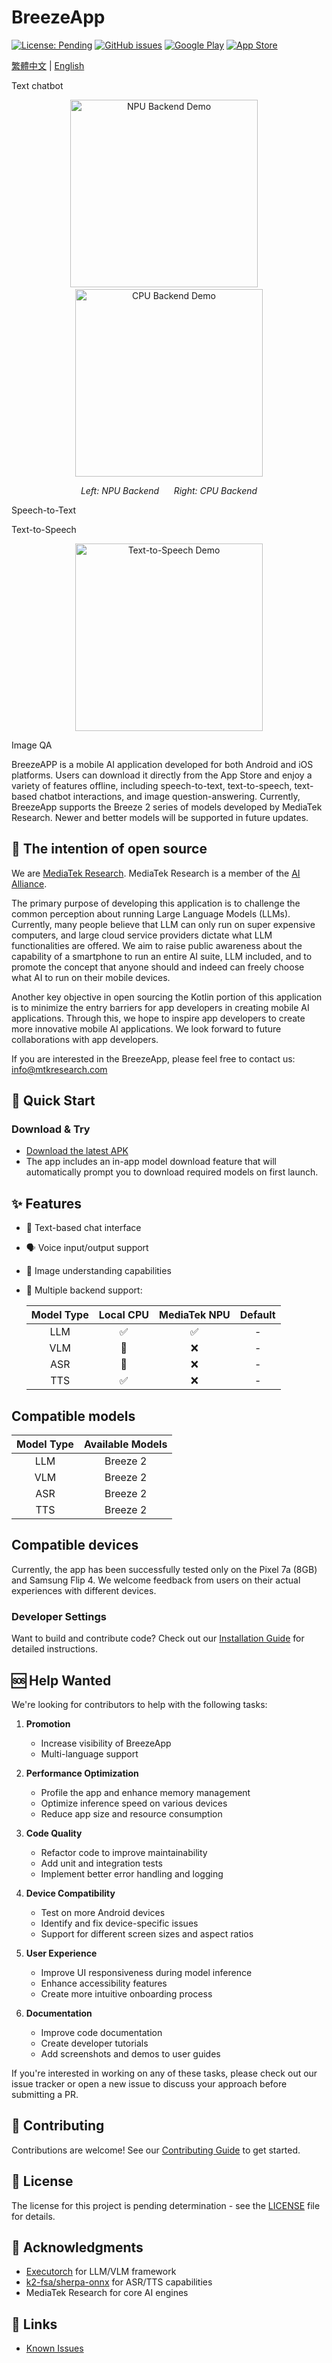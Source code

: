 # BreezeApp

[![License: Pending](https://img.shields.io/badge/License-Pending-yellow.svg)](LICENSE)
[![GitHub issues](https://img.shields.io/github/issues/mtkresearch/BreezeApp)](https://github.com/mtkresearch/BreezeApp/issues)
[![Google Play](https://img.shields.io/badge/Google_Play-Coming_Soon-green.svg?style=flat&logo=google-play)](https://play.google.com)
[![App Store](https://img.shields.io/badge/App_Store-Coming_Soon-blue.svg?style=flat&logo=app-store&logoColor=white)](https://apps.apple.com)

[繁體中文](../../README.md) | [English](README_en.md)

Text chatbot
<p align="center">
  <img src="../../assets/BreezeApp_npu_en.gif" width="300" alt="NPU Backend Demo"/>&nbsp;&nbsp;&nbsp;&nbsp;
  <img src="../../assets/BreezeApp_cpu_en.gif" width="300" alt="CPU Backend Demo"/>
</p>
<p align="center">
  <em>Left: NPU Backend &nbsp;&nbsp;&nbsp;&nbsp; Right: CPU Backend</em>
</p>

Speech-to-Text

Text-to-Speech
<p align="center">
  <img src="../../assets/tts_en.png" width="300" alt="Text-to-Speech Demo"/>
</p>

Image QA

BreezeAPP is a mobile AI application developed for both Android and iOS platforms. Users can download it directly from the App Store and enjoy a variety of features offline, including speech-to-text, text-to-speech, text-based chatbot interactions, and image question-answering. Currently, BreezeApp supports the Breeze 2 series of models developed by MediaTek Research. Newer and better models will be supported in future updates.

## 📧 The intention of open source

We are [MediaTek Research](https://i.mediatek.com/mediatekresearch). MediaTek Research is a member of the [AI Alliance](https://thealliance.ai/).

The primary purpose of developing this application is to challenge the common perception about running Large Language Models (LLMs). Currently, many people believe that LLM can only run on super expensive computers, and large cloud service providers dictate what LLM functionalities are offered. We aim to raise public awareness about the capability of a smartphone to run an entire AI suite, LLM included, and to promote the concept that anyone should and indeed can freely choose what AI to run on their mobile devices. 

Another key objective in open sourcing the Kotlin portion of this application is to minimize the entry barriers for app developers in creating mobile AI applications. Through this, we hope to inspire app developers to create more innovative mobile AI applications. We look forward to future collaborations with app developers.

If you are interested in the BreezeApp, please feel free to contact us: [info@mtkresearch.com](info@mtkresearch.com)

## 🚀 Quick Start 

### Download & Try
- [Download the latest APK](https://huggingface.co/MediaTek-Research/BreezeApp/resolve/main/BreezeApp.apk)
- The app includes an in-app model download feature that will automatically prompt you to download required models on first launch.


## ✨ Features

- 💬 Text-based chat interface
- 🗣️ Voice input/output support
- 📸 Image understanding capabilities
- 🔄 Multiple backend support:

    | Model Type | Local CPU | MediaTek NPU | Default |
    |:---------:|:---------:|:-------:|:--------:|
    | LLM       |     ✅     |    ✅    |    -    |
    | VLM       |     🚧     |    ❌    |    -    |
    | ASR       |     🚧     |    ❌    |    -    |
    | TTS       |     ✅     |    ❌    |    -    |

## Compatible models

| Model Type | Available Models |
|:----------:|:----------------:|
| LLM        | Breeze 2         |
| VLM        | Breeze 2         |
| ASR        | Breeze 2         |
| TTS        | Breeze 2         |

 ## Compatible devices
Currently, the app has been successfully tested only on the Pixel 7a (8GB) and Samsung Flip 4. We welcome feedback from users on their actual experiences with different devices.

 
 ### Developer Settings
Want to build and contribute code? Check out our [Installation Guide](docs/setup/installation.md) for detailed instructions.



## 🆘 Help Wanted

We're looking for contributors to help with the following tasks:

1. **Promotion**
   - Increase visibility of BreezeApp
   - Multi-language support
   
2. **Performance Optimization**
   - Profile the app and enhance memory management
   - Optimize inference speed on various devices
   - Reduce app size and resource consumption

3. **Code Quality**
   - Refactor code to improve maintainability
   - Add unit and integration tests
   - Implement better error handling and logging

4. **Device Compatibility**
   - Test on more Android devices
   - Identify and fix device-specific issues
   - Support for different screen sizes and aspect ratios

5. **User Experience**
   - Improve UI responsiveness during model inference
   - Enhance accessibility features
   - Create more intuitive onboarding process

6. **Documentation**
   - Improve code documentation
   - Create developer tutorials
   - Add screenshots and demos to user guides

If you're interested in working on any of these tasks, please check out our issue tracker or open a new issue to discuss your approach before submitting a PR.

## 🤝 Contributing

Contributions are welcome! See our [Contributing Guide](/docs/contributing/guidelines.md) to get started.

## 📄 License

The license for this project is pending determination - see the [LICENSE](/LICENSE) file for details.

## 🙏 Acknowledgments

- [Executorch](https://github.com/pytorch/executorch) for LLM/VLM framework
- [k2-fsa/sherpa-onnx](https://github.com/k2-fsa/sherpa-onnx) for ASR/TTS capabilities
- MediaTek Research for core AI engines

## 🔗 Links

- [Known Issues](https://github.com/mtkresearch/BreezeApp/issues) 
